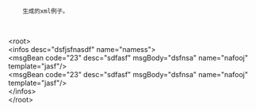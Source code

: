 		生成的xml例子。

<?xml version="1.0" encoding="UTF-8" standalone="yes"?><br />
\<root><br />
       \<infos desc="dsfjsfnasdf" name="namess"> <br />
            \<msgBean code="23" desc="sdfasf" msgBody="dsfnsa" name="nafooj" template="jasf"/> <br />
            \<msgBean code="23" desc="sdfasf" msgBody="dsfnsa" name="nafooj" template="jasf"/> <br />
       \</infos> <br />
\</root> <br />
